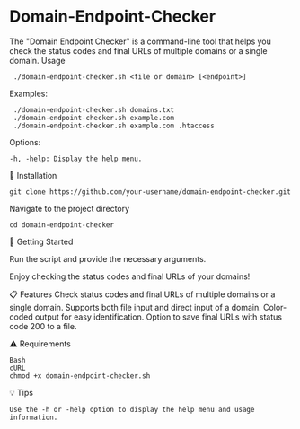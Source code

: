 # Domain-Endpoint-Checker

The "Domain Endpoint Checker" is a command-line tool that helps you check the status codes and final URLs of multiple domains or a single domain.
Usage


     ./domain-endpoint-checker.sh <file or domain> [<endpoint>]

Examples:

     ./domain-endpoint-checker.sh domains.txt
     ./domain-endpoint-checker.sh example.com
     ./domain-endpoint-checker.sh example.com .htaccess

Options:

    -h, -help: Display the help menu.

:floppy_disk: Installation

    git clone https://github.com/your-username/domain-endpoint-checker.git

  Navigate to the project directory

    cd domain-endpoint-checker

:rocket: Getting Started

  Run the script and provide the necessary arguments.

  Enjoy checking the status codes and final URLs of your domains!

:clipboard: Features
    Check status codes and final URLs of multiple domains or a single domain.
    Supports both file input and direct input of a domain.
    Color-coded output for easy identification.
    Option to save final URLs with status code 200 to a file.

:warning: Requirements

    Bash
    cURL
    chmod +x domain-endpoint-checker.sh

    
:bulb: Tips

    Use the -h or -help option to display the help menu and usage information.
